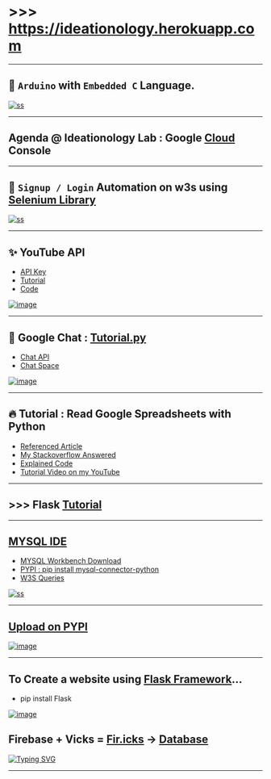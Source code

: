 # >>> https://ideationology.herokuapp.com

-------------------------------

## 🥳 `Arduino` with `Embedded C` Language.

[![ss](https://github.com/imvickykumar999/Ideationology-Lab/blob/main/Hardwares/servo_ultrasonic/image.jpeg?raw=true)](https://github.com/imvickykumar999/Ideationology-Lab/tree/main/Hardwares)

------------------------------------

## Agenda @ Ideationology Lab : Google [Cloud](https://github.com/imvickykumar999/Ideationology-Lab/tree/main/Cloud) Console

------------------------------

## 🍕 `Signup / Login` Automation on w3s using [Selenium Library](https://pypi.org/project/selenium/)

[![ss](https://github.com/imvickykumar999/Ideationology-Lab/blob/main/Libraries/Selenium%20Web%20Automation/w3s_login.jpg?raw=true)](https://github.com/imvickykumar999/Ideationology-Lab/blob/dc91e8c54085a386ff2629b379d928fcf66c5953/Libraries/Selenium%20Web%20Automation/w3s%20login.py#L42)

---------------------------

## ✨ YouTube API

- [API Key](https://console.cloud.google.com/iam-admin/serviceaccounts/details/105103137035687901193;edit=true/keys?project=ideationology-lab)
- [Tutorial](https://medium.com/mcd-unison/youtube-data-api-v3-in-python-tutorial-with-examples-e829a25d2ebd)
- [Code](https://github.com/imvickykumar999/Ideationology-Lab/blob/main/Cloud/YouTube/V3%20API.ipynb)

[![image](https://user-images.githubusercontent.com/50515418/153022902-685691d1-5539-4df1-92f1-b41c3f7ebc33.png)](https://medium.com/mcd-unison/youtube-data-api-v3-in-python-tutorial-with-examples-e829a25d2ebd)

------------------------------------

## 🐳 Google Chat : [Tutorial.py](https://github.com/imvickykumar999/Ideationology-Lab/blob/main/Cloud/Hangouts/tutorial/quickstart.py)

- [Chat API](https://developers.google.com/chat/api/guides/message-formats/basic)
- [Chat Space](https://mail.google.com/chat/u/2/#chat/space/AAAA-pCtR2s)

[![image](https://user-images.githubusercontent.com/50515418/151678495-4fbceca5-808b-4ca4-b409-d49631bc00e5.png)](https://docs.google.com/spreadsheets/d/1Va2O06m-sBdjHmxkvl4TpkC-ghm6U8jkFxhShDHDWLE/edit?usp=sharing)

-----------------------------

## 🔥 Tutorial : Read Google Spreadsheets with Python

- [Referenced Article](https://www.analyticsvidhya.com/blog/2020/07/read-and-update-google-spreadsheets-with-python/)
- [My Stackoverflow Answered](https://stackoverflow.com/a/70825050/11493297)
- [Explained Code](https://github.com/imvickykumar999/Ideationology-Lab/tree/main/Libraries/google%20cloud%20console/tutorial)
- [Tutorial Video on my YouTube](https://youtu.be/CSulY72GiX4)

----------------------------

## >>> Flask [Tutorial](https://github.com/imvickykumar999/website)

----------------------------------------

## [MYSQL IDE](https://www.w3schools.com/sql/trysql.asp?filename=trysql_select_all)

- [MYSQL Workbench Download](https://dev.mysql.com/downloads/file/?id=508935)
- [PYPI : pip install mysql-connector-python](https://pypi.org/project/mysql-connector-python/)
- [W3S Queries](https://www.w3schools.com/sql/default.asp)

[![ss](https://github.com/imvickykumar999/Ideationology-Lab/blob/main/SQL/ss.png?raw=true)](https://github.com/imvickykumar999/Ideationology-Lab/blob/main/SQL/w3s.sql)

------------------------------------------------

## [Upload on PYPI](https://pypi.org/project/vanks/)

[![image](https://user-images.githubusercontent.com/50515418/144895162-62e1681c-a1c4-4f47-ba88-f5905daf6b58.png)](https://github.com/imvickykumar999/Ideationology-Lab/tree/main/pypi/tutorials%20vanks)

-------------------------------------------

## To Create a website using [Flask Framework](https://pypi.org/project/Flask/)...
- pip install Flask

[![image](https://user-images.githubusercontent.com/50515418/144460525-5dc7d796-86ed-45ed-a496-8a09181275da.png)](https://imvickykumar999.herokuapp.com/news)


## Firebase + Vicks = [Fir.icks](https://github.com/imvickykumar999/firicks) -> [Database](https://console.firebase.google.com/u/0/project/vickservice-36ac9/database/vickservice-36ac9-default-rtdb/data)

[![Typing SVG](http://readme-typing-svg.herokuapp.com?color=%2336BCF7&lines=pip+install+firicks)](https://pypi.org/project/firicks/)

-----------------------------------------------
